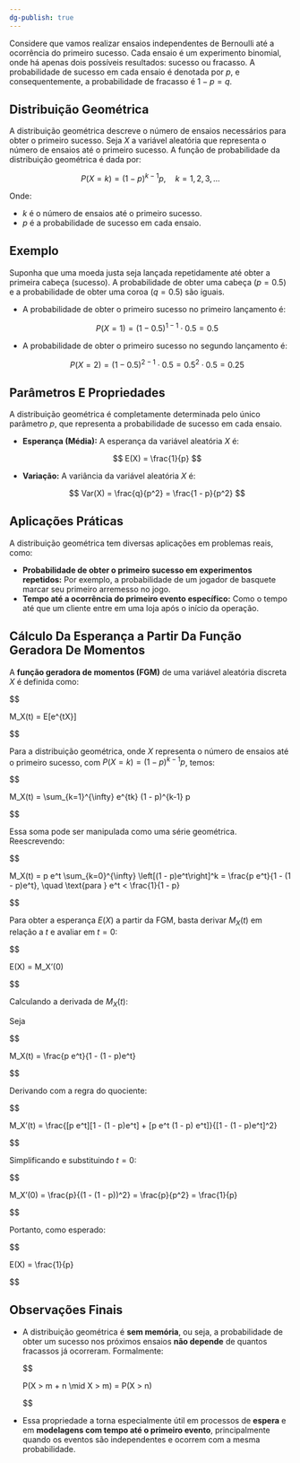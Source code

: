 ```yaml
---
dg-publish: true
---
```

Considere que vamos realizar ensaios independentes de Bernoulli até a ocorrência do primeiro sucesso. Cada ensaio é um experimento binomial, onde há apenas dois possíveis resultados: sucesso ou fracasso. A probabilidade de sucesso em cada ensaio é denotada por $p$, e consequentemente, a probabilidade de fracasso é $1 - p = q$.

## Distribuição Geométrica

A distribuição geométrica descreve o número de ensaios necessários para obter o primeiro sucesso. Seja $X$ a variável aleatória que representa o número de ensaios até o primeiro sucesso. A função de probabilidade da distribuição geométrica é dada por:

$$
P(X = k) = (1 - p)^{k-1}p, \quad k = 1, 2, 3, \ldots
$$

Onde:

- $k$ é o número de ensaios até o primeiro sucesso.
- $p$ é a probabilidade de sucesso em cada ensaio.

## Exemplo

Suponha que uma moeda justa seja lançada repetidamente até obter a primeira cabeça (sucesso). A probabilidade de obter uma cabeça ($p = 0.5$) e a probabilidade de obter uma coroa ($q = 0.5$) são iguais.

- A probabilidade de obter o primeiro sucesso no primeiro lançamento é:

  $$
  P(X = 1) = (1 - 0.5)^{1-1} \cdot 0.5 = 0.5
  $$

- A probabilidade de obter o primeiro sucesso no segundo lançamento é:

  $$
  P(X = 2) = (1 - 0.5)^{2-1} \cdot 0.5 = 0.5^2 \cdot 0.5 = 0.25
  $$

## Parâmetros E Propriedades

A distribuição geométrica é completamente determinada pelo único parâmetro $p$, que representa a probabilidade de sucesso em cada ensaio.

- **Esperança (Média):** A esperança da variável aleatória $X$ é:

  $$
  E(X) = \frac{1}{p}
  $$

- **Variação:** A variância da variável aleatória $X$ é:

  $$
  Var(X) = \frac{q}{p^2} = \frac{1 - p}{p^2}
  $$

## Aplicações Práticas

A distribuição geométrica tem diversas aplicações em problemas reais, como:

- **Probabilidade de obter o primeiro sucesso em experimentos repetidos:** Por exemplo, a probabilidade de um jogador de basquete marcar seu primeiro arremesso no jogo.
- **Tempo até a ocorrência do primeiro evento específico:** Como o tempo até que um cliente entre em uma loja após o início da operação.

## Cálculo Da Esperança a Partir Da Função Geradora De Momentos

A **função geradora de momentos (FGM)** de uma variável aleatória discreta $X$ é definida como:

$$

M_X(t) = E[e^{tX}]

$$

Para a distribuição geométrica, onde $X$ representa o número de ensaios até o primeiro sucesso, com $P(X = k) = (1 - p)^{k-1}p$, temos:

$$

M_X(t) = \sum_{k=1}^{\infty} e^{tk} (1 - p)^{k-1} p

$$

Essa soma pode ser manipulada como uma série geométrica. Reescrevendo:

$$

M_X(t) = p e^t \sum_{k=0}^{\infty} \left[(1 - p)e^t\right]^k = \frac{p e^t}{1 - (1 - p)e^t}, \quad \text{para } e^t < \frac{1}{1 - p}

$$

Para obter a esperança $E(X)$ a partir da FGM, basta derivar $M_X(t)$ em relação a $t$ e avaliar em $t = 0$:

$$

E(X) = M_X’(0)

$$

Calculando a derivada de $M_X(t)$:

Seja

$$

M_X(t) = \frac{p e^t}{1 - (1 - p)e^t}

$$

Derivando com a regra do quociente:

$$

M_X’(t) = \frac{[p e^t][1 - (1 - p)e^t] + [p e^t (1 - p) e^t]}{[1 - (1 - p)e^t]^2}

$$

Simplificando e substituindo $t = 0$:

$$

M_X’(0) = \frac{p}{(1 - (1 - p))^2} = \frac{p}{p^2} = \frac{1}{p}

$$

Portanto, como esperado:

$$

E(X) = \frac{1}{p}

$$

## **Observações Finais**

- A distribuição geométrica é **sem memória**, ou seja, a probabilidade de obter um sucesso nos próximos ensaios **não depende** de quantos fracassos já ocorreram. Formalmente:

    $$
    
    P(X > m + n \mid X > m) = P(X > n)
    
    $$

- Essa propriedade a torna especialmente útil em processos de **espera** e em **modelagens com tempo até o primeiro evento**, principalmente quando os eventos são independentes e ocorrem com a mesma probabilidade.

